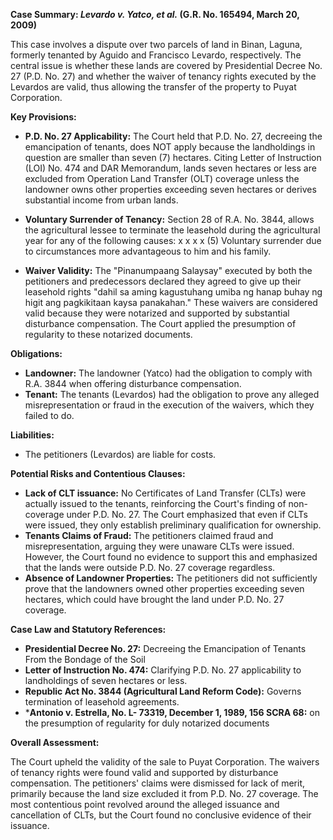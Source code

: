 **Case Summary: *Levardo v. Yatco, et al.* (G.R. No. 165494, March 20, 2009)**

This case involves a dispute over two parcels of land in Binan, Laguna, formerly tenanted by Aguido and Francisco Levardo, respectively. The central issue is whether these lands are covered by Presidential Decree No. 27 (P.D. No. 27) and whether the waiver of tenancy rights executed by the Levardos are valid, thus allowing the transfer of the property to Puyat Corporation.

**Key Provisions:**

*   **P.D. No. 27 Applicability:** The Court held that P.D. No. 27, decreeing the emancipation of tenants, does NOT apply because the landholdings in question are smaller than seven (7) hectares. Citing Letter of Instruction (LOI) No. 474 and DAR Memorandum, lands seven hectares or less are excluded from Operation Land Transfer (OLT) coverage unless the landowner owns other properties exceeding seven hectares or derives substantial income from urban lands.

*   **Voluntary Surrender of Tenancy:** Section 28 of R.A. No. 3844, allows the agricultural lessee to terminate the leasehold during the agricultural year for any of the following causes: x x x x (5) Voluntary surrender due to circumstances more advantageous to him and his family.

*   **Waiver Validity:** The "Pinanumpaang Salaysay" executed by both the petitioners and predecessors declared they agreed to give up their leasehold rights "dahil sa aming kagustuhang umiba ng hanap buhay ng higit ang pagkikitaan kaysa panakahan." These waivers are considered valid because they were notarized and supported by substantial disturbance compensation. The Court applied the presumption of regularity to these notarized documents.

**Obligations:**

*   **Landowner:** The landowner (Yatco) had the obligation to comply with R.A. 3844 when offering disturbance compensation.
*   **Tenant:**  The tenants (Levardos) had the obligation to prove any alleged misrepresentation or fraud in the execution of the waivers, which they failed to do.

**Liabilities:**

*   The petitioners (Levardos) are liable for costs.

**Potential Risks and Contentious Clauses:**

*   **Lack of CLT issuance:** No Certificates of Land Transfer (CLTs) were actually issued to the tenants, reinforcing the Court's finding of non-coverage under P.D. No. 27.  The Court emphasized that even if CLTs were issued, they only establish preliminary qualification for ownership.
*   **Tenants Claims of Fraud:** The petitioners claimed fraud and misrepresentation, arguing they were unaware CLTs were issued. However, the Court found no evidence to support this and emphasized that the lands were outside P.D. No. 27 coverage regardless.
*   **Absence of Landowner Properties:** The petitioners did not sufficiently prove that the landowners owned other properties exceeding seven hectares, which could have brought the land under P.D. No. 27 coverage.

**Case Law and Statutory References:**

*   **Presidential Decree No. 27:**  Decreeing the Emancipation of Tenants From the Bondage of the Soil
*   **Letter of Instruction No. 474:**  Clarifying P.D. No. 27 applicability to landholdings of seven hectares or less.
*   **Republic Act No. 3844 (Agricultural Land Reform Code):** Governs termination of leasehold agreements.
*   ***Antonio v. Estrella, No. L- 73319, December 1, 1989, 156 SCRA 68:** on the presumption of regularity for duly notarized documents

**Overall Assessment:**

The Court upheld the validity of the sale to Puyat Corporation. The waivers of tenancy rights were found valid and supported by disturbance compensation. The petitioners' claims were dismissed for lack of merit, primarily because the land size excluded it from P.D. No. 27 coverage. The most contentious point revolved around the alleged issuance and cancellation of CLTs, but the Court found no conclusive evidence of their issuance.
